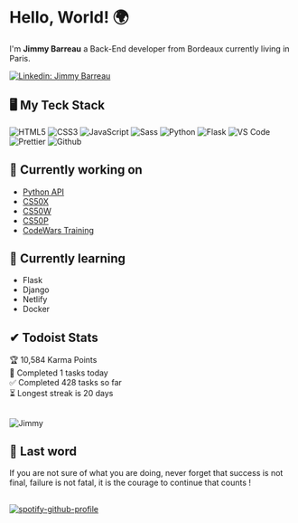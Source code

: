 # Hello, World! 🌍
I'm **Jimmy Barreau** a Back-End developer from Bordeaux currently living in Paris.

[![Linkedin: Jimmy Barreau](https://img.shields.io/badge/-Jimmy%20Barreau-blue?style=flat-square&logo=Linkedin&logoColor=white&link=https://www.linkedin.com/in/jimmy-barreau-5a9730117/)](https://www.linkedin.com/in/jimmy-barreau-5a9730117/)

## 🖥️ My Teck Stack

![HTML5](https://img.shields.io/badge/-HTML5-%23E44D27?style=flat-square&logo=html5&logoColor=ffffff)
![CSS3](https://img.shields.io/badge/-CSS3-%231572B6?style=flat-square&logo=css3)
![JavaScript](https://img.shields.io/badge/-JavaScript-%23F7DF1C?style=flat-square&logo=javascript&logoColor=000000&labelColor=%23F7DF1C&color=%23FFCE5A)
![Sass](https://img.shields.io/badge/-Sass-%23CC6699?style=flat-square&logo=sass&logoColor=ffffff)
![Python](https://img.shields.io/badge/-Python-%23F82772?style=flat-square&logo=python&logoColor=ffffff)
![Flask](https://img.shields.io/badge/-Flask-%23F82772?style=flat-square&logo=flask&logoColor=ffffff)
![VS Code](https://img.shields.io/badge/-VSCode-%23007ACC?style=flat-square&logo=visual-studio-code)
![Prettier](https://img.shields.io/badge/-Prettier-%23F82772?style=flat-square&logo=prettier&logoColor=ffffff)
![Github](https://img.shields.io/badge/-Github-%23FFCE5A?style=flat-square&logo=github&logoColor=ffffff)

## 🔭 Currently working on 
- [Python API]()
- [CS50X](https://pll.harvard.edu/course/cs50-introduction-computer-science?delta=0)
- [CS50W](https://pll.harvard.edu/course/cs50s-web-programming-python-and-javascript?delta=0)
- [CS50P](https://pll.harvard.edu/course/cs50s-introduction-programming-python?delta=0)
- [CodeWars Training](https://www.codewars.com/users/Haaomas)

## 🌱 Currently learning
- Flask
- Django
- Netlify
- Docker

## ✔ Todoist Stats

<!-- TODO-IST:START -->
🏆  10,584 Karma Points           
🌸  Completed 1 tasks today           
✅  Completed 428 tasks so far           
⏳  Longest streak is 20 days
<!-- TODO-IST:END -->

##
![Jimmy](https://github-readme-stats.vercel.app/api?username=Haaomas&&show_icons=true&theme=tokyonight&hide=prs,issues&bg_color=0d1117)

## :dart: Last word
If you are not sure of what you are doing, never forget that success is not final, failure is not fatal, it is the courage to continue that counts !

##
[![spotify-github-profile](https://spotify-github-profile.vercel.app/api/view?uid=apgyrlja2577045d6swxg1ccw&cover_image=true&theme=novatorem&bar_color=628fdb&bar_color_cover=false)](https://github.com/kittinan/spotify-github-profile)
